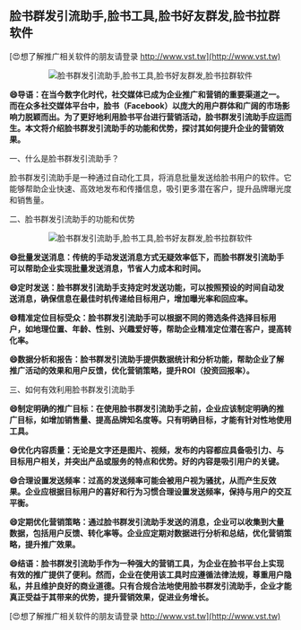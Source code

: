 ## **脸书群发引流助手,脸书工具,脸书好友群发,脸书拉群软件**

[😍想了解推广相关软件的朋友请登录 http://www.vst.tw](http://www.vst.tw)

 <center><img src="https://vst.tw/MP4/tuiguang/png/4.png" alt="脸书群发引流助手,脸书工具,脸书好友群发,脸书拉群软件"></center>

**😄导语：在当今数字化时代，社交媒体已成为企业推广和营销的重要渠道之一。而在众多社交媒体平台中，脸书（Facebook）以庞大的用户群体和广阔的市场影响力脱颖而出。为了更好地利用脸书平台进行营销活动，脸书群发引流助手应运而生。本文将介绍脸书群发引流助手的功能和优势，探讨其如何提升企业的营销效果。**

一、什么是脸书群发引流助手？

脸书群发引流助手是一种通过自动化工具，将消息批量发送给脸书用户的软件。它能够帮助企业快速、高效地发布和传播信息，吸引更多潜在客户，提升品牌曝光度和销售量。

二、脸书群发引流助手的功能和优势

 <center><img src="https://vst.tw/MP4/tuiguang/png/3.png" alt="脸书群发引流助手,脸书工具,脸书好友群发,脸书拉群软件"></center>

**😄批量发送消息：传统的手动发送消息方式无疑效率低下，而脸书群发引流助手可以帮助企业实现批量发送消息，节省人力成本和时间。**

**😄定时发送：脸书群发引流助手支持定时发送功能，可以按照预设的时间自动发送消息，确保信息在最佳时机传递给目标用户，增加曝光率和回应率。**

**😄精准定位目标受众：脸书群发引流助手可以根据不同的筛选条件选择目标用户，如地理位置、年龄、性别、兴趣爱好等，帮助企业精准定位潜在客户，提高转化率。**

**😄数据分析和报告：脸书群发引流助手提供数据统计和分析功能，帮助企业了解推广活动的效果和用户反馈，优化营销策略，提升ROI（投资回报率）。**

三、如何有效利用脸书群发引流助手

**😄制定明确的推广目标：在使用脸书群发引流助手之前，企业应该制定明确的推广目标，如增加销售量、提高品牌知名度等。只有明确目标，才能有针对性地使用工具。**

**😄优化内容质量：无论是文字还是图片、视频，发布的内容都应具备吸引力、与目标用户相关，并突出产品或服务的特点和优势。好的内容是吸引用户的关键。**

**😄合理设置发送频率：过高的发送频率可能会被用户视为骚扰，从而产生反效果。企业应根据目标用户的喜好和行为习惯合理设置发送频率，保持与用户的交互平衡。**

**😄定期优化营销策略：通过脸书群发引流助手发送的消息，企业可以收集到大量数据，包括用户反馈、转化率等。企业应定期对数据进行分析和总结，优化营销策略，提升推广效果。**

**😄结语：脸书群发引流助手作为一种强大的营销工具，为企业在脸书平台上实现有效的推广提供了便利。然而，企业在使用该工具时应遵循法律法规，尊重用户隐私，并且维护良好的商业道德。只有合规合法地使用脸书群发引流助手，企业才能真正受益于其带来的优势，提升营销效果，促进业务增长。**

[😍想了解推广相关软件的朋友请登录 http://www.vst.tw](http://www.vst.tw)



